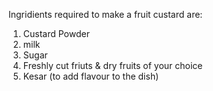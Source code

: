 Ingridients required to make a fruit custard are:
1. Custard Powder
2. milk
3. Sugar
4. Freshly cut friuts & dry fruits of your choice
5. Kesar (to add flavour to the dish)
